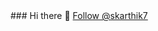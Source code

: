 <html>
  <body>
### Hi there 👋
<!-- Place this tag where you want the button to render. -->
<a class="github-button" href="https://github.com/skarthik7" data-color-scheme="no-preference: dark; light: light; dark: dark;" data-size="large" aria-label="Follow @skarthik7 on GitHub">Follow @skarthik7</a>
<!--
**skarthik7/skarthik7** is a ✨ _special_ ✨ repository because its `README.md` (this file) appears on your GitHub profile.

Here are some ideas to get you started:

- 🔭 I’m currently working on ...
- 🌱 I’m currently learning ...
- 👯 I’m looking to collaborate on ...
- 🤔 I’m looking for help with ...
- 💬 Ask me about ...
- 📫 How to reach me: ...
- 😄 Pronouns: ...
- ⚡ Fun fact: ...
-->
<!-- Place this tag in your head or just before your close body tag. -->
<script async defer src="https://buttons.github.io/buttons.js"></script>
  </body>
  </html>
  

